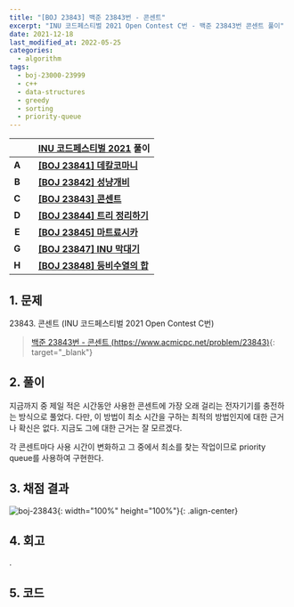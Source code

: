 ```yaml
---
title: "[BOJ 23843] 백준 23843번 - 콘센트"
excerpt: "INU 코드페스티벌 2021 Open Contest C번 - 백준 23843번 콘센트 풀이"
date: 2021-12-18
last_modified_at: 2022-05-25
categories:
  - algorithm
tags:
  - boj-23000-23999
  - c++
  - data-structures
  - greedy
  - sorting
  - priority-queue
---
```


|||[INU 코드페스티벌 2021](https://burningfalls.github.io/contest/inu2021-baekjoon-contest) 풀이|
|:---:|:---:|:---|
|**A**||**[[BOJ 23841] 데칼코마니](https://burningfalls.github.io/algorithm/boj-23841/)**|
|**B**||**[[BOJ 23842] 성냥개비](https://burningfalls.github.io/algorithm/boj-23842/)**|
|**C**||**[[BOJ 23843] 콘센트](https://burningfalls.github.io/algorithm/boj-23843/)**|
|**D**||**[[BOJ 23844] 트리 정리하기](https://burningfalls.github.io/algorithm/boj-23844/)**|
|**E**||**[[BOJ 23845] 마트료시카](https://burningfalls.github.io/algorithm/boj-23845/)**|
|**G**||**[[BOJ 23847] INU 막대기](https://burningfalls.github.io/algorithm/boj-23847/)**|
|**H**||**[[BOJ 23848] 등비수열의 합](https://burningfalls.github.io/algorithm/boj-23848/)**|

## 1. 문제
$23843$. 콘센트 (INU 코드페스티벌 2021 Open Contest C번)

> [백준 23843번 - 콘센트 (https://www.acmicpc.net/problem/23843)](https://www.acmicpc.net/problem/23843){: target="_blank"}

## 2. 풀이

지금까지 중 제일 적은 시간동안 사용한 콘센트에 가장 오래 걸리는 전자기기를 충전하는 방식으로 풀었다. 다만, 이 방법이 최소 시간을 구하는 최적의 방법인지에 대한 근거나 확신은 없다. 지금도 그에 대한 근거는 잘 모르겠다.

각 콘센트마다 사용 시간이 변화하고 그 중에서 최소를 찾는 작업이므로 priority queue를 사용하여 구현한다.

## 3. 채점 결과

![boj-23843](https://user-images.githubusercontent.com/30232837/160956748-e6c8dc3a-0d65-4f7b-8c0f-1f7b31eee3db.png "boj-23843"){: width="100%" height="100%"}{: .align-center}

## 4. 회고

.

## 5. 코드

<script src="https://gist.github.com/BurningFalls/997f9cf005435a87abb3a1874cd94470.js"></script>